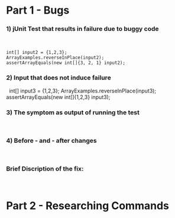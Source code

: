 # Part 1 - Bugs 

### 1) jUnit Test that results in failure due to buggy code 
&nbsp;

```
int[] input2 = {1,2,3};
ArrayExamples.reverseInPlace(input2);
assertArrayEquals(new int[]{3, 2, 1} input2);

```


### 2) Input that does not induce failure 
&nbsp;
int[] input3 = {1,2,3};
ArrayExamples.reverseInPlace(input3);
assertArrayEquals(new int[]{1,2,3} input3);

### 3) The symptom as output of running the test
&nbsp;



### 4) Before - and - after changes 
&nbsp;

### Brief Discription of the fix: 
&nbsp;
# Part 2 - Researching Commands






